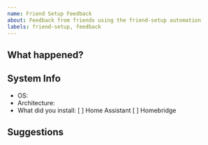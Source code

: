 ```yaml
---
name: Friend Setup Feedback
about: Feedback from friends using the friend-setup automation
labels: friend-setup, feedback
---
```


## What happened?
<!-- Tell me about your experience -->

## System Info
- OS: 
- Architecture: 
- What did you install: [ ] Home Assistant [ ] Homebridge

## Suggestions
<!-- Any ideas to make this better? -->
